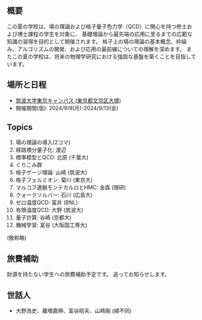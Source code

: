 ## 概要 

この夏の学校は、場の理論および格子量子色力学（QCD）に関心を持つ修士および博士課程の学生を対象に、
基礎理論から最先端の応用に至るまでの広範な知識の習得を目的として開催されます。
格子上の場の理論の基本概念、枠組み、アルゴリズムの開発、および応用の最前線についての理解を深めます。
またこの夏の学校は、将来の物理学研究における強固な基盤を築くことを目指しています。

## 場所と日程

- [筑波大学東京キャンパス (東京都文京区大塚)](https://www.office.otsuka.tsukuba.ac.jp/)
- 開催期間(仮): 2024/9/9(月)-2024/9/13(金)

## Topics

1. 場の理論の導入(2コマ)
3. 経路積分量子化: 渡辺
4. 標準模型とQCD: 北原 (千葉大)
5. くりこみ群
6. 格子ゲージ理論: 山崎 (筑波大)
7. 格子フェルミオン: 菊川 (東京大)
8. マルコフ連鎖モンテカルロとHMC: 金森 (理研)
9. クォークソルバー: 石川  (広島大)
10. ゼロ温度QCD: 富井 (BNL)
11. 有限温度QCD: 大野 (筑波大)
12. 量子計算: 谷崎 (京都大)
13. 機械学習: 富谷  (大阪国工専大)

(敬称略)

## 旅費補助

財源を持たない学生への旅費補助予定です。
追ってお知らせします。

## 世話人

- 大野浩史、藏増嘉伸、富谷昭夫、山崎剛 (順不同)

